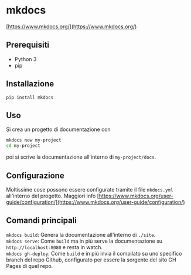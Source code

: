 # mkdocs
[https://www.mkdocs.org/](https://www.mkdocs.org/)

## Prerequisiti
- Python 3
- pip

## Installazione
```
pip install mkdocs
```

## Uso
Si crea un progetto di documentazione con 

```bash
mkdocs new my-project
cd my-project
```

poi si scrive la documentazione all'interno di `my-project/docs`.

## Configurazione
Moltissime cose possono essere configurate tramite il file `mkdocs.yml` all'interno del progetto.
Maggiori info [https://www.mkdocs.org/user-guide/configuration/](https://www.mkdocs.org/user-guide/configuration/)

## Comandi principali

`mkdocs build`: Genera la documentazione all'interno di `./site`.  
`mkdocs serve`: Come `build` ma in più serve la documentazione su `http://localhost:8080` e resta in watch.  
`mkdocs gh-deploy`: Come `build` e in più invia il compilato su uno specifico branch del repo Github, configurato per essere la sorgente del sito GH Pages di quel repo.
